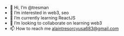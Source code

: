 - 👋 Hi, I’m @tresman
- 👀 I’m interested in web3, seo
- 🌱 I’m currently learning ReactJS
- 💞️ I’m looking to collaborate on learning web3
- 📫 How to reach me alaintresorcyusa683@gmail.com 

<!---
tresman/tresman is a ✨ special ✨ repository because its `README.md` (this file) appears on your GitHub profile.
You can click the Preview link to take a look at your changes.
--->
